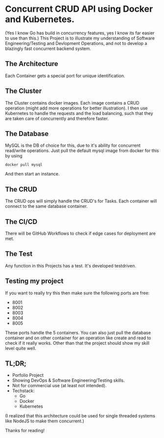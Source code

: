 # Concurrent CRUD API using Docker and Kubernetes.
(Yes I know Go has build in concurrency features, yes I know its far easier to use than this.)
This Project is to illustrate my understanding of Software Engineering/Testing and Devlopment Operations, 
and not to develop a blazingly fast concurrent backend system. 

## The Architecture
Each Container gets a special port for unique identification.

## The Cluster
The Cluster contains docker images. Each image contains a CRUD operation (might add more operations for better illustration).
I then use Kubernetes to handle the requests and the load balancing, such that they are taken care of concurrently and therefore faster.

## The Database
MySQL is the DB of choice for this, due to it's ability for concurrent read/write operations.
Just pull the default mysql image from docker for this by using 
```
docker pull mysql
```
And then start an instance.



## The CRUD
The CRUD ops will simply handle the CRUD's for Tasks. Each container will connect to the same database container.

## The CI/CD
There will be GitHub Workflows to check if edge cases for deployment are met.

## The Test
Any function in this Projects has a test. It's developed testdriven.

## Testing my project
If you want to really try this then make sure the following ports are free:
- 8001
- 8002
- 8003
- 8004
- 8005

These ports handle the 5 containers. 
You can also just pull the database container and on other container for an operation like create and read to check if it really works. 
Other than that the project should show my skill level quite well.

## TL;DR;
- Porfolio Project
- Showing DevOps & Software Engineering/Testing skills.
- Not for commercial use (at least not intended).
- Techstack:
    - Go
    - Docker
    - Kubernetes

(I realized that this architecture could be used for single threaded systems like NodeJS to make them concurrent.)

Thanks for reading!